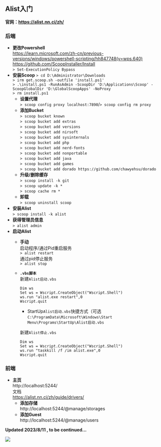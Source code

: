 ## Alist入门
**官网：https://alist.nn.ci/zh/**
### 后端
* **更改Powershell**  
https://learn.microsoft.com/zh-cn/previous-versions/windows/powershell-scripting/hh847748(v=wps.640)
https://github.com/ScoopInstaller/Install  
`> Set-ExecutionPolicy Bypass`
* **安装Scoop**
`> cd D:\Administrator\Downloads`  
`> irm get.scoop.sh -outfile 'install.ps1'`  
`> .\install.ps1 -RunAsAdmin -ScoopDir 'D:\Applications\Scoop' -ScoopGlobalDir 'D:\GlobalScoopApps' -NoProxy`  
`> rm install.ps1`
  * **设置代理**  
`> scoop config proxy localhost:7890`/`> scoop config rm proxy`
  * **添加Bucket**  
`> scoop bucket known`  
`> scoop bucket add extras`  
`> scoop bucket add versions`  
`> scoop bucket add nirsoft`  
`> scoop bucket add sysinternals`  
`> scoop bucket add php`  
`> scoop bucket add nerd-fonts`  
`> scoop bucket add nonportable`  
`> scoop bucket add java`  
`> scoop bucket add games`  
`> scoop bucket add dorado https://github.com/chawyehsu/dorado`
  * **升级/删除缓存**  
`> scoop install -k git`  
`> scoop update -k *`  
`> scoop cache rm *`
  * **卸载**  
`> scoop uninstall scoop`
* **安装Alist**  
`> scoop install -k alist`
* **获得管理员信息**  
`> alist admin`
* **启动Alist**
  * **手动**  
启动程序/通过Pid重启服务  
`> alist restart`  
通过pid停止服务  
`> alist stop`
  * **`.vbs脚本`**  
新建`Alist启动.vbs`
    ```
    Dim ws
    Set ws = Wscript.CreateObject("Wscript.Shell")
    ws.run "alist.exe restart",0
    Wscript.quit
    ```
    * StartUp`Alist启动.vbs`快捷方式（可选  
`C:\ProgramData\Microsoft\Windows\Start Menu\Programs\StartUp\Alist启动.vbs`
  
    新建`Alist停止.vbs`
    ```
    Dim ws
    Set ws = Wscript.CreateObject("Wscript.Shell")
    ws.run "taskkill /f /im alist.exe",0
    Wscript.quit
    ```
### 前端
* **主页**  
http://localhost:5244/  
文档  
https://alist.nn.ci/zh/guide/drivers/
  * **添加存储**  
http://localhost:5244/@manage/storages
  * **添加Guest**  
http://localhost:5244/@manage/users

**Updated 2023/8/11 , to be continued...**

![](https://s1.imagehub.cc/images/2023/07/30/52019894_p0.md.png)